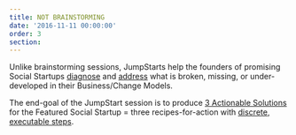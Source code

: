```yaml
---
title: NOT BRAINSTORMING
date: '2016-11-11 00:00:00'
order: 3
section:
---
```

Unlike brainstorming sessions, JumpStarts help the founders of promising Social Startups <u>diagnose</u> and <u>address</u> what is broken, missing, or under-developed in their Business/Change Models.  

The end-goal of the JumpStart session is to produce <u>3 Actionable Solutions</u> for the Featured Social Startup = three recipes-for-action with <u>discrete, executable steps</u>.
